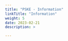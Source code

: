 ```yaml
---
title: "PSKE - Information"
linkTitle: "Information"
weight: 5
date: 2023-02-21
description: >

---
```

